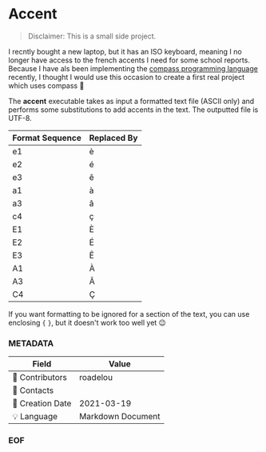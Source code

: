 # Accent

> Disclaimer: This is a small side project.

I recntly bought a new laptop, but it has an ISO keyboard, meaning I no longer have access to the french accents I need for some school reports. Because I have als been implementing the [compass programming language](https://github.com/roadelou/compass) recently, I thought I would use this occasion to create a first real project which uses compass :compass:

The __accent__ executable takes as input a formatted text file (ASCII only) and performs some substitutions to add accents in the text. The outputted file is UTF-8.

| Format Sequence | Replaced By |
----------------- | -------------
| e1 | è |
| e2 | é |
| e3 | ê |
| a1 | à |
| a3 | â |
| c4 | ç |
| E1 | È |
| E2 | É |
| E3 | Ê |
| A1 | À |
| A3 | Â |
| C4 | Ç |

If you want formatting to be ignored for a section of the text, you can use enclosing `{` `}`, but it doesn't work too well yet :wink:

### METADATA

Field | Value
--- | ---
:pencil: Contributors | roadelou
:email: Contacts | 
:date: Creation Date | 2021-03-19
:bulb: Language | Markdown Document

### EOF
